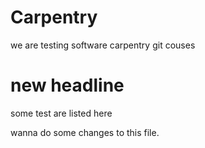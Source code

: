 
# Carpentry
we are testing software carpentry git couses

# new headline

some test are listed here

wanna do some changes to this file.
